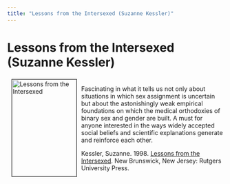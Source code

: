 ```yaml
---
title: "Lessons from the Intersexed (Suzanne Kessler)"
---
```


# Lessons from the Intersexed (Suzanne Kessler)

[<img src="/img/store/kesslerlessons.gif" width=150 height=225 alt="Lessons from the Intersexed" align=left vspace=3 hspace=10 border=1>][1]  
Fascinating in what it tells us not only about situations in which sex assignment is uncertain but about the astonishingly weak empirical foundations on which the medical orthodoxies of binary sex and gender are built. A must for anyone interested in the ways widely accepted social beliefs and scientific explanations generate and reinforce each other.  
  
Kessler, Suzanne. 1998. [Lessons from the Intersexed][1]. New Brunswick, New Jersey: Rutgers University Press.

 [1]: http://www.amazon.com/exec/obidos/ISBN%3D0813525306/intersexsocietyo/